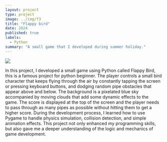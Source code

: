 ```yaml
---
layout: project
type: project
image: ../img/f3
title: "Flappy bird"
date: 2024
published: true
labels:
  - Python
summary: "A small game that I developed during summer holiday."
---
```


<img class="img-fluid" src="../img/f1">

In this project, I developed a small game using Python called Flappy Bird, this is a famous project for python beginner. The player controls a small bird character that keeps flying through the air by constantly tapping the screen or pressing keyboard buttons, and dodging random pipe obstacles that appear above and below. The background is a pixelated blue sky accompanied by moving clouds that add some dynamic effects to the game. The score is displayed at the top of the screen and the player needs to pass through as many pipes as possible without hitting them to get a higher score. During the development process, I learned how to use Pygame to handle physics simulation, collision detection, and simple animation effects. This project not only enhanced my programming skills, but also gave me a deeper understanding of the logic and mechanics of game development.
